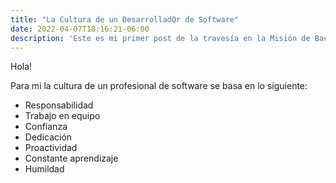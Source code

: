 ```yaml
---
title: "La Cultura de un DesarrolladQr de Software"
date: 2022-04-07T18:16:21-06:00
description: 'Este es mi primer post de la travesía en la Misión de Backend con Node JS de Launch X.'
---
```


Hola! 

Para mi la cultura de un profesional de software se basa en lo siguiente:

- Responsabilidad
- Trabajo en equipo
- Confianza
- Dedicación
- Proactividad
- Constante aprendizaje
- Humildad
